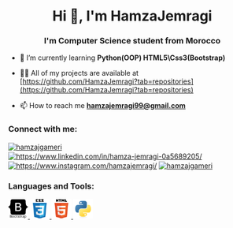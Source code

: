 <h1 align="center">Hi 👋, I'm HamzaJemragi</h1>
<h3 align="center">I'm Computer Science student from Morocco</h3>

- 🌱 I’m currently learning **Python(OOP) HTML5\Css3(Bootstrap)**

- 👨‍💻 All of my projects are available at [https://github.com/HamzaJemragi?tab=repositories](https://github.com/HamzaJemragi?tab=repositories)

- 📫 How to reach me **hamzajemragi99@gmail.com**

<h3 align="left">Connect with me:</h3>
<p align="left">
<a href="https://twitter.com/hamzajgameri" target="blank"><img align="center" src="https://raw.githubusercontent.com/rahuldkjain/github-profile-readme-generator/master/src/images/icons/Social/twitter.svg" alt="hamzajgameri" height="30" width="40" /></a>
<a href="https://www.linkedin.com/in/hamza-jemragi-0a5689205/" target="blank"><img align="center" src="https://raw.githubusercontent.com/rahuldkjain/github-profile-readme-generator/master/src/images/icons/Social/linked-in-alt.svg" alt="https://www.linkedin.com/in/hamza-jemragi-0a5689205/" height="30" width="40" /></a>
<a href="https://www.instagram.com/hamzajemragi/" target="blank"><img align="center" src="https://raw.githubusercontent.com/rahuldkjain/github-profile-readme-generator/master/src/images/icons/Social/instagram.svg" alt="https://www.instagram.com/hamzajemragi/" height="30" width="40" /></a>
<a href="https://discord.com/channels/hamzajgameri" target="blank"><img align="center" src="https://raw.githubusercontent.com/rahuldkjain/github-profile-readme-generator/master/src/images/icons/Social/discord.svg" alt="hamzajgameri" height="30" width="40" /></a>
</p>

<h3 align="left">Languages and Tools:</h3>
<p align="left"> <a href="https://getbootstrap.com" target="_blank" rel="noreferrer"> <img src="https://raw.githubusercontent.com/devicons/devicon/master/icons/bootstrap/bootstrap-plain-wordmark.svg" alt="bootstrap" width="40" height="40"/> </a> <a href="https://www.w3schools.com/css/" target="_blank" rel="noreferrer"> <img src="https://raw.githubusercontent.com/devicons/devicon/master/icons/css3/css3-original-wordmark.svg" alt="css3" width="40" height="40"/> </a> <a href="https://www.w3.org/html/" target="_blank" rel="noreferrer"> <img src="https://raw.githubusercontent.com/devicons/devicon/master/icons/html5/html5-original-wordmark.svg" alt="html5" width="40" height="40"/> </a> <a href="https://www.python.org" target="_blank" rel="noreferrer"> <img src="https://raw.githubusercontent.com/devicons/devicon/master/icons/python/python-original.svg" alt="python" width="40" height="40"/> </a> </p>

